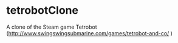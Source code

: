 # tetrobotClone
A clone of the Steam game Tetrobot (http://www.swingswingsubmarine.com/games/tetrobot-and-co/ )
